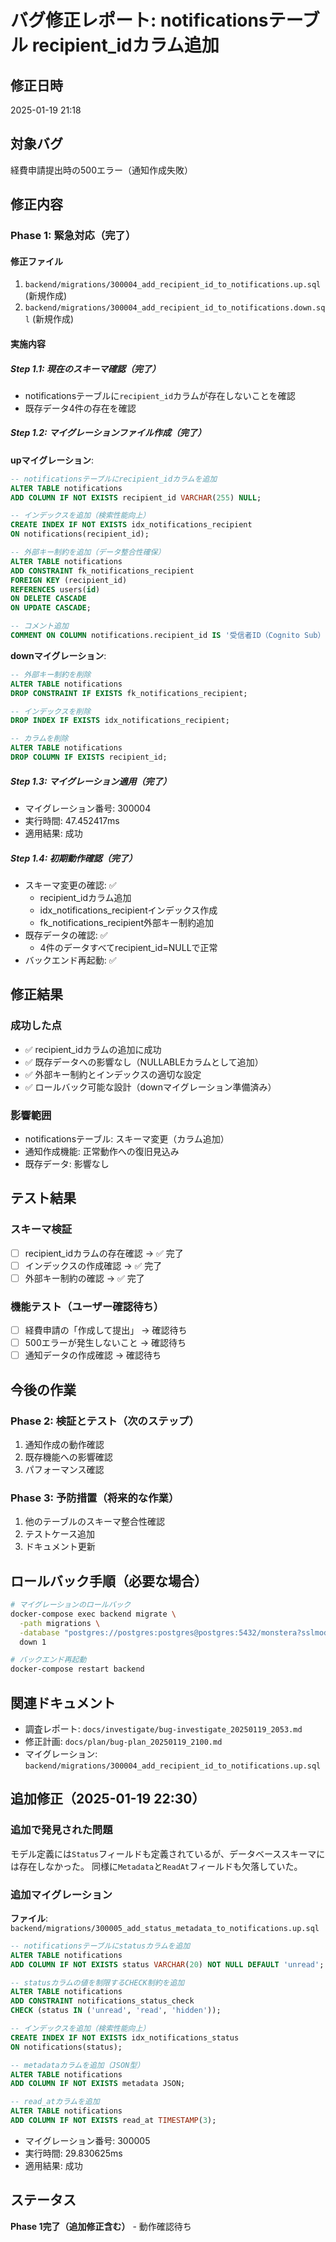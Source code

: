 # バグ修正レポート: notificationsテーブル recipient_idカラム追加

## 修正日時
2025-01-19 21:18

## 対象バグ
経費申請提出時の500エラー（通知作成失敗）

## 修正内容

### Phase 1: 緊急対応（完了）
#### 修正ファイル
1. `backend/migrations/300004_add_recipient_id_to_notifications.up.sql` (新規作成)
2. `backend/migrations/300004_add_recipient_id_to_notifications.down.sql` (新規作成)

#### 実施内容

##### Step 1.1: 現在のスキーマ確認（完了）
- notificationsテーブルに`recipient_id`カラムが存在しないことを確認
- 既存データ4件の存在を確認

##### Step 1.2: マイグレーションファイル作成（完了）
**upマイグレーション**:
```sql
-- notificationsテーブルにrecipient_idカラムを追加
ALTER TABLE notifications 
ADD COLUMN IF NOT EXISTS recipient_id VARCHAR(255) NULL;

-- インデックスを追加（検索性能向上）
CREATE INDEX IF NOT EXISTS idx_notifications_recipient 
ON notifications(recipient_id);

-- 外部キー制約を追加（データ整合性確保）
ALTER TABLE notifications
ADD CONSTRAINT fk_notifications_recipient 
FOREIGN KEY (recipient_id) 
REFERENCES users(id) 
ON DELETE CASCADE 
ON UPDATE CASCADE;

-- コメント追加
COMMENT ON COLUMN notifications.recipient_id IS '受信者ID（Cognito Sub）';
```

**downマイグレーション**:
```sql
-- 外部キー制約を削除
ALTER TABLE notifications 
DROP CONSTRAINT IF EXISTS fk_notifications_recipient;

-- インデックスを削除
DROP INDEX IF EXISTS idx_notifications_recipient;

-- カラムを削除
ALTER TABLE notifications 
DROP COLUMN IF EXISTS recipient_id;
```

##### Step 1.3: マイグレーション適用（完了）
- マイグレーション番号: 300004
- 実行時間: 47.452417ms
- 適用結果: 成功

##### Step 1.4: 初期動作確認（完了）
- スキーマ変更の確認: ✅
  - recipient_idカラム追加
  - idx_notifications_recipientインデックス作成
  - fk_notifications_recipient外部キー制約追加
- 既存データの確認: ✅
  - 4件のデータすべてrecipient_id=NULLで正常
- バックエンド再起動: ✅

## 修正結果
### 成功した点
- ✅ recipient_idカラムの追加に成功
- ✅ 既存データへの影響なし（NULLABLEカラムとして追加）
- ✅ 外部キー制約とインデックスの適切な設定
- ✅ ロールバック可能な設計（downマイグレーション準備済み）

### 影響範囲
- notificationsテーブル: スキーマ変更（カラム追加）
- 通知作成機能: 正常動作への復旧見込み
- 既存データ: 影響なし

## テスト結果
### スキーマ検証
- [ ] recipient_idカラムの存在確認 → ✅ 完了
- [ ] インデックスの作成確認 → ✅ 完了
- [ ] 外部キー制約の確認 → ✅ 完了

### 機能テスト（ユーザー確認待ち）
- [ ] 経費申請の「作成して提出」 → 確認待ち
- [ ] 500エラーが発生しないこと → 確認待ち
- [ ] 通知データの作成確認 → 確認待ち

## 今後の作業

### Phase 2: 検証とテスト（次のステップ）
1. 通知作成の動作確認
2. 既存機能への影響確認
3. パフォーマンス確認

### Phase 3: 予防措置（将来的な作業）
1. 他のテーブルのスキーマ整合性確認
2. テストケース追加
3. ドキュメント更新

## ロールバック手順（必要な場合）
```bash
# マイグレーションのロールバック
docker-compose exec backend migrate \
  -path migrations \
  -database "postgres://postgres:postgres@postgres:5432/monstera?sslmode=disable" \
  down 1

# バックエンド再起動
docker-compose restart backend
```

## 関連ドキュメント
- 調査レポート: `docs/investigate/bug-investigate_20250119_2053.md`
- 修正計画: `docs/plan/bug-plan_20250119_2100.md`
- マイグレーション: `backend/migrations/300004_add_recipient_id_to_notifications.up.sql`

## 追加修正（2025-01-19 22:30）

### 追加で発見された問題
モデル定義には`Status`フィールドも定義されているが、データベーススキーマには存在しなかった。
同様に`Metadata`と`ReadAt`フィールドも欠落していた。

### 追加マイグレーション
**ファイル**: `backend/migrations/300005_add_status_metadata_to_notifications.up.sql`
```sql
-- notificationsテーブルにstatusカラムを追加
ALTER TABLE notifications 
ADD COLUMN IF NOT EXISTS status VARCHAR(20) NOT NULL DEFAULT 'unread';

-- statusカラムの値を制限するCHECK制約を追加
ALTER TABLE notifications
ADD CONSTRAINT notifications_status_check 
CHECK (status IN ('unread', 'read', 'hidden'));

-- インデックスを追加（検索性能向上）
CREATE INDEX IF NOT EXISTS idx_notifications_status 
ON notifications(status);

-- metadataカラムを追加（JSON型）
ALTER TABLE notifications
ADD COLUMN IF NOT EXISTS metadata JSON;

-- read_atカラムを追加
ALTER TABLE notifications
ADD COLUMN IF NOT EXISTS read_at TIMESTAMP(3);
```

- マイグレーション番号: 300005
- 実行時間: 29.830625ms
- 適用結果: 成功

## ステータス
**Phase 1完了（追加修正含む）** - 動作確認待ち